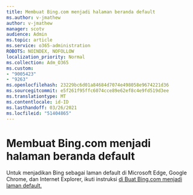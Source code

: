 ```yaml
---
title: Membuat Bing.com menjadi halaman beranda default
ms.author: v-jmathew
author: v-jmathew
manager: scotv
audience: Admin
ms.topic: article
ms.service: o365-administration
ROBOTS: NOINDEX, NOFOLLOW
localization_priority: Normal
ms.collection: Adm_O365
ms.custom:
- "9005423"
- "9263"
ms.openlocfilehash: 23229bc6d01a84684d7074e498058e9674221d36
ms.sourcegitcommit: e5f261f95ffc6074cce89e62ef8c4e9fd519d3ee
ms.translationtype: MT
ms.contentlocale: id-ID
ms.lasthandoff: 03/26/2021
ms.locfileid: "51404865"
---
```

# <a name="make-bingcom-the-default-home-page"></a>Membuat Bing.com menjadi halaman beranda default

Untuk menjadikan Bing sebagai laman default di Microsoft Edge, Google Chrome, dan Internet Explorer, ikuti instruksi [di Buat Bing.com menjadi laman default.](https://go.microsoft.com/fwlink/?linkid=2149816)
